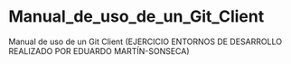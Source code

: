 # Manual_de_uso_de_un_Git_Client
Manual de uso de un Git Client (EJERCICIO ENTORNOS DE DESARROLLO REALIZADO POR EDUARDO MARTÍN-SONSECA)
